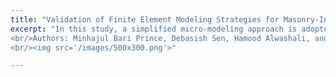 ```yaml
---
title: "Validation of Finite Element Modeling Strategies for Masonry-Infilled RC Frames: Experimental Comparison and Parametric Analysis of Masonry Stiffness Effects Under Lateral Loads"
excerpt: "In this study, a simplified micro-modeling approach is adopted for finite element analysis. The masonry and concrete components are modeled using the Drucker–Prager and Concrete Damage Plasticity (CDP) models, respectively, while a bilinear steel model is employed to represent the reinforcement behavior. The interfaces between brick–brick and frame–brick are simulated using surface-based cohesive interactions. The primary objective of this research is to establish a robust finite element modeling (FEM) strategy and validate it against experimental data obtained from Professor Maeda’s laboratory at Tohoku University. Additionally, a parametric study is conducted to investigate the influence of varying masonry infill stiffness on the global behavior of reinforced concrete (RC) frames subjected to lateral loading. The manuscript of this research is currently under review in a peer-reviewed journal.
<br/>Authors: Minhajul Bari Prince, Debasish Sen, Hamood Alwashali, and Masaki Maeda
<br/><img src='/images/500x300.png'>"

---
```


